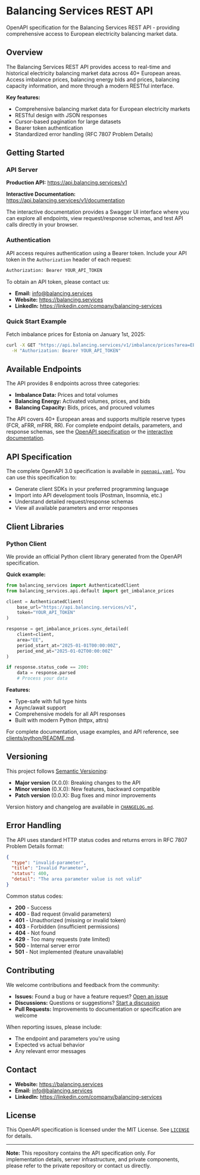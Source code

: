 # Balancing Services REST API

OpenAPI specification for the Balancing Services REST API - providing comprehensive access to European electricity balancing market data.

## Overview

The Balancing Services REST API provides access to real-time and historical electricity balancing market data across 40+ European areas. Access imbalance prices, balancing energy bids and prices, balancing capacity information, and more through a modern RESTful interface.

**Key features:**
- Comprehensive balancing market data for European electricity markets
- RESTful design with JSON responses
- Cursor-based pagination for large datasets
- Bearer token authentication
- Standardized error handling (RFC 7807 Problem Details)

## Getting Started

### API Server

**Production API:** https://api.balancing.services/v1

**Interactive Documentation:** https://api.balancing.services/v1/documentation

The interactive documentation provides a Swagger UI interface where you can explore all endpoints, view request/response schemas, and test API calls directly in your browser.

### Authentication

API access requires authentication using a Bearer token. Include your API token in the `Authorization` header of each request:

```bash
Authorization: Bearer YOUR_API_TOKEN
```

To obtain an API token, please contact us:
- **Email:** info@balancing.services
- **Website:** https://balancing.services
- **LinkedIn:** https://linkedin.com/company/balancing-services

### Quick Start Example

Fetch imbalance prices for Estonia on January 1st, 2025:

```bash
curl -X GET "https://api.balancing.services/v1/imbalance/prices?area=EE&period-start-at=2025-01-01T00:00:00Z&period-end-at=2025-01-02T00:00:00Z" \
  -H "Authorization: Bearer YOUR_API_TOKEN"
```

## Available Endpoints

The API provides 8 endpoints across three categories:
- **Imbalance Data:** Prices and total volumes
- **Balancing Energy:** Activated volumes, prices, and bids
- **Balancing Capacity:** Bids, prices, and procured volumes

The API covers 40+ European areas and supports multiple reserve types (FCR, aFRR, mFRR, RR). For complete endpoint details, parameters, and response schemas, see the [OpenAPI specification](./openapi.yaml) or the [interactive documentation](https://api.balancing.services/v1/documentation).

## API Specification

The complete OpenAPI 3.0 specification is available in [`openapi.yaml`](./openapi.yaml). You can use this specification to:
- Generate client SDKs in your preferred programming language
- Import into API development tools (Postman, Insomnia, etc.)
- Understand detailed request/response schemas
- View all available parameters and error responses

## Client Libraries

### Python Client

We provide an official Python client library generated from the OpenAPI specification.

**Quick example:**

```python
from balancing_services import AuthenticatedClient
from balancing_services.api.default import get_imbalance_prices

client = AuthenticatedClient(
    base_url="https://api.balancing.services/v1",
    token="YOUR_API_TOKEN"
)

response = get_imbalance_prices.sync_detailed(
    client=client,
    area="EE",
    period_start_at="2025-01-01T00:00:00Z",
    period_end_at="2025-01-02T00:00:00Z"
)

if response.status_code == 200:
    data = response.parsed
    # Process your data
```

**Features:**
- Type-safe with full type hints
- Async/await support
- Comprehensive models for all API responses
- Built with modern Python (httpx, attrs)

For complete documentation, usage examples, and API reference, see [clients/python/README.md](./clients/python/README.md).

## Versioning

This project follows [Semantic Versioning](https://semver.org/):
- **Major version** (X.0.0): Breaking changes to the API
- **Minor version** (0.X.0): New features, backward compatible
- **Patch version** (0.0.X): Bug fixes and minor improvements

Version history and changelog are available in [`CHANGELOG.md`](./CHANGELOG.md).

## Error Handling

The API uses standard HTTP status codes and returns errors in RFC 7807 Problem Details format:

```json
{
  "type": "invalid-parameter",
  "title": "Invalid Parameter",
  "status": 400,
  "detail": "The area parameter value is not valid"
}
```

Common status codes:
- **200** - Success
- **400** - Bad request (invalid parameters)
- **401** - Unauthorized (missing or invalid token)
- **403** - Forbidden (insufficient permissions)
- **404** - Not found
- **429** - Too many requests (rate limited)
- **500** - Internal server error
- **501** - Not implemented (feature unavailable)

## Contributing

We welcome contributions and feedback from the community:

- **Issues:** Found a bug or have a feature request? [Open an issue](https://github.com/balancing-services/rest-api/issues)
- **Discussions:** Questions or suggestions? [Start a discussion](https://github.com/balancing-services/rest-api/discussions)
- **Pull Requests:** Improvements to documentation or specification are welcome

When reporting issues, please include:
- The endpoint and parameters you're using
- Expected vs actual behavior
- Any relevant error messages

## Contact

- **Website:** https://balancing.services
- **Email:** info@balancing.services
- **LinkedIn:** https://linkedin.com/company/balancing-services

## License

This OpenAPI specification is licensed under the MIT License. See [`LICENSE`](./LICENSE) for details.

---

**Note:** This repository contains the API specification only. For implementation details, server infrastructure, and private components, please refer to the private repository or contact us directly.
